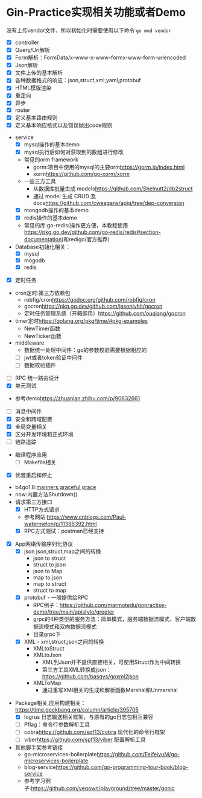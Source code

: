 # Gin-Practice实现相关功能或者Demo

没有上传vendor文件，所以初始化时需要使用以下命令
`go mod vendor`

* [x]  controller
  * [x]  Query/Uri解析
  * [x]  Form解析：FormData/x-www-x-www-formx-www-form-urlencoded
  * [x]  Json解析
  * [x]  文件上传的基本解析
  * [x]  各种数据格式的响应：json,struct,xml,yaml,protobuf
  * [x]  HTML模版渲染
  * [x]  重定向
  * [x]  异步
* [x]  router
  * [x]  定义基本路由规则
  * [x]  定义基本响应格式以及错误抛出code规则
* service
  * [x]  mysql操作的基本demo
    * [x]  mysql执行后如何对获取到的数组进行修改
    * 常见的orm framework
      * gorm:项目中使用的mysql的主要orm<https://gorm.io/index.html>
      * xorm<https://github.com/go-xorm/xorm>
    * 一些三方工具
      * 从数据库批量生成 models<https://github.com/Shelnutt2/db2struct>
      * 通过 model 生成 CRUD 及 docs<https://github.com/cweagans/apig/tree/dep-conversion>
  * [x]  mongodb操作的基本demo
  * [x]  redis操作的基本demo
    * 常见的库:go-redis(操作更方便，本教程使用<https://pkg.go.dev/github.com/go-redis/redis#section-documentation>)和redigo(官方推荐)
* Database初始化相关：
  * [x]  mysql
  * [x]  mogodb
  * [x]  redis
* [x]  定时任务
  * cron定时:第三方依赖包
    * robfig/cron<https://godoc.org/github.com/robfig/cron>
    * gocron<https://pkg.go.dev/github.com/jasonlvhit/gocron>
    * 定时任务管理系统（开箱即用）<https://github.com/ouqiang/gocron>
  * timer定时<https://golang.org/pkg/time/#pkg-examples>
    * NewTimer函数
    * NewTicker函数
* middleware
  * 数据统一处理中间件：go的参数校验需要根据相应的
  * [ ]  jwt或者token验证中间件
  * [ ]  数据校验插件
* [ ] RPC 统一路由设计
* [x]  单元测试
  * 参考demo<https://zhuanlan.zhihu.com/p/90632661>
* [ ]  消息中间件
* [x]  安全和跨域配置
* [x]  全局变量相关
* [x]  区分开发环境和正式环境
* [ ]  链路追踪
* 编译程序应用
  * [ ] Makefile相关
* [x]  优雅重启和停止
  * b4go1.8:[manners](https://github.com/braintree/manners),[graceful](https://github.com/tylerstillwater/graceful),[grace](https://github.com/facebookarchive/grace)
  * now:内置方法Shutdown()
* 请求第三方接口
  * [x]  HTTP方式请求
    * 参考网站:<https://www.cnblogs.com/Paul-watermelon/p/11386392.html>
  * [x]  RPC方式测试：postman已经支持
* [x] App网络传输序列化协议
  * [x] json json,struct,map之间的转换
    * json to struct
    * struct to json
    * json to Map
    * map to json
    * map to struct
    * struct to map
  * [x] protobuf - 一般提供给RPC
    * RPC例子：https://github.com/marmotedu/gopractise-demo/tree/main/apistyle/greeter
    * grpc的4种类型的服务方法：简单模式，服务端数据流模式，客户端数据流模式和双向数据流模式
    * 目录grpc下
  * [x] XML - xml,struct,json之间的转换
    * XMLtoStruct
    * XMLtoJson
      * XML到Json并不提供直接相关，可使用Struct作为中间转换
      * 第三方工具XML转换成json：<https://github.com/basgys/goxml2json>
    * XMLToMap
      * 通过重写XMl相关的生成和解析函数Marshal和Unmarshal

* Package相关,应用构建相关：https://time.geekbang.org/column/article/395705
  * [x] logrus 日志输送相关框架，与原有的go日志包相互兼容
  * [ ] Pflag：命令行参数解析工具
  * [ ] cobra<https://github.com/spf13/cobra> 现代化的命令行框架
  * [ ] viber<https://github.com/spf13/viber> 配置解析工具
* 其他脚手架参考链接
  * go-microservices-boilerplate<https://github.com/FeifeiyuM/go-microservices-boilerplate>
  * blog-service<https://github.com/go-programming-tour-book/blog-service>
  * 参考学习例子:<https://github.com/yeqown/playground/tree/master/gonic>
